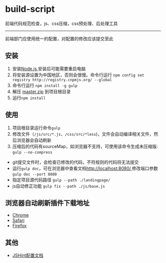 build-script
============

前端代码规范检查，js、css压缩，css预处理、后处理工具

----------

前端部门应使用统一的配置，对配置的修改应该提交至此

## 安装 ##

1. 安装[Node.js](http://nodejs.org/download/),安装后可能需要重启电脑
1. 将安装源设置为中国地区，否则会很慢。命令行运行 `npm config set registry http://registry.cnpmjs.org/ --global`
1. 命令行运行 `npm install -g gulp`
1. 解压 [master.zip](https://github.com/gucong3000/build-script/archive/master.zip) 到项目根目录
1. 运行`npm install`

## 使用 ##

1. 项目根目录运行命令`gulp`
1. 修改文件（`/js/src/*.js`、`/css/src/*less`)，文件会自动编译相关文件，然后浏览器会自动刷新
1. 压缩后的代码有sourceMap，如浏览器不支持，可使用该命令生成未压缩版: `gulp --no-compress`

- git提交文件时，会检查已修改的代码，不符规则的代码将无法提交
- 运行`gulp doc`，可在浏览器中查看文档[http://localhost:8080/](http://localhost:8080/),修改端口参数`gulp doc --port 8080`
- 指定项目源代码路径 `gulp --path ./landingpage/`
- js自动修正功能 `gulp fix --path ./js/base.js`

## 浏览器自动刷新插件下载地址 ##

- [Chrome](https://chrome.google.com/webstore/detail/livereload/jnihajbhpnppcggbcgedagnkighmdlei)
- [Safari](http://download.livereload.com/2.0.9/LiveReload-2.0.9.safariextz)
- [Firefox](http://download.livereload.com/2.0.8/LiveReload-2.0.8.xpi)

## 其他 ##

- [JSHint配置文档](https://github.com/Tours4Fun/documentation/blob/master/development/frontend/jshint_config.md)